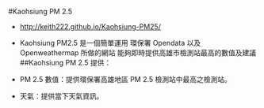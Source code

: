 #Kaohsiung PM 2.5
* http://keith222.github.io/Kaohsiung-PM25/
* Kaohsiung PM2.5 是一個簡單運用 環保署 Opendata 以及 Openweathermap 所做的網站 能夠即時提供高雄市檢測站最高的數值及建議
##Kaohsiung PM 2.5 提供：

* PM 2.5 數值：提供環保署高雄地區 PM 2.5 檢測站中最高之檢測站。
* 天氣：提供當下天氣資訊。
